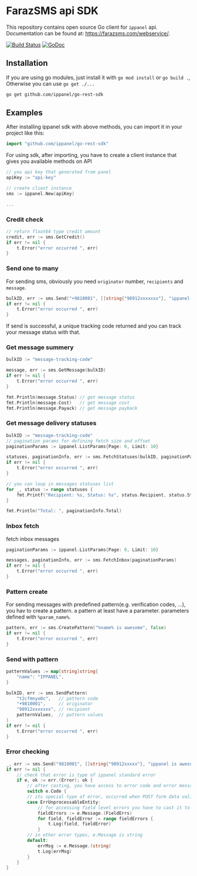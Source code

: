 # FarazSMS api SDK

This repository contains open source Go client for `ippanel` api. Documentation can be found at: <https://farazsms.com/webservice/>.

[![Build Status](https://travis-ci.org/ippanel/go-rest-sdk.svg?branch=master)](https://travis-ci.org/ippanel/go-rest-sdk) [![GoDoc](https://godoc.org/github.com/ippanel/go-rest-sdk?status.svg)](https://godoc.org/github.com/ippanel/go-rest-sdk)

## Installation

If you are using go modules, just install it with `go mod install` or `go build .`, Otherwise you can use `go get ./...`

```bash
go get github.com/ippanel/go-rest-sdk
```

## Examples

After installing ippanel sdk with above methods, you can import it in your project like this:

```go
import "github.com/ippanel/go-rest-sdk"
```

For using sdk, after importing, you have to create a client instance that gives you available methods on API

```go
// you api key that generated from panel
apiKey := "api-key"

// create client instance
sms := ippanel.New(apiKey)

...
```

### Credit check

```go
// return float64 type credit amount
credit, err := sms.GetCredit()
if err != nil {
    t.Error("error occurred ", err)
}
```

### Send one to many

For sending sms, obviously you need `originator` number, `recipients` and `message`.

```go
bulkID, err := sms.Send("+9810001", []string{"98912xxxxxxx"}, "ippanel is awesome")
if err != nil {
    t.Error("error occurred ", err)
}
```

If send is successful, a unique tracking code returned and you can track your message status with that.

### Get message summery

```go
bulkID := "message-tracking-code"

message, err := sms.GetMessage(bulkID)
if err != nil {
    t.Error("error occurred ", err)
}

fmt.Println(message.Status) // get message status
fmt.Println(message.Cost)   // get message cost
fmt.Println(message.Payack) // get message payback
```

### Get message delivery statuses

```go
bulkID := "message-tracking-code"
// pagination params for defining fetch size and offset
paginationParams := ippanel.ListParams{Page: 0, Limit: 10}

statuses, paginationInfo, err := sms.FetchStatuses(bulkID, paginationParams)
if err != nil {
    t.Error("error occurred ", err)
}

// you can loop in messages statuses list
for _, status := range statuses {
    fmt.Printf("Recipient: %s, Status: %s", status.Recipient, status.Status)
}

fmt.Println("Total: ", paginationInfo.Total)
```

### Inbox fetch

fetch inbox messages

```go
paginationParams := ippanel.ListParams{Page: 0, Limit: 10}

messages, paginationInfo, err := sms.FetchInbox(paginationParams)
if err != nil {
    t.Error("error occurred ", err)
}
```

### Pattern create

For sending messages with predefined pattern(e.g. verification codes, ...), you hav to create a pattern. a pattern at least have a parameter. parameters defined with `%param_name%`.

```go
pattern, err := sms.CreatePattern("%name% is awesome", false)
if err != nil {
    t.Error("error occurred ", err)
}
```

### Send with pattern

```go
patternValues := map[string]string{
    "name": "IPPANEL",
}

bulkID, err := sms.SendPattern(
    "t2cfmnyo0c",   // pattern code
    "+9810001",     // originator
    "98912xxxxxxx", // recipient
    patternValues,  // pattern values
)
if err != nil {
    t.Error("error occurred ", err)
}
```

### Error checking

```go
_, err := sms.Send("9810001", []string{"98912xxxxx"}, "ippanel is awesome")
if err != nil {
    // check that error is type of ippanel standard error
    if e, ok := err.(Error); ok {
        // after casting, you have access to error code and error message
        switch e.Code {
        // its special type of error, occurred when POST form data validation failed
        case ErrUnprocessableEntity:
            // for accessing field level errors you have to cast it to FieldErrors type
            fieldErrors := e.Message.(FieldErrs)
            for field, fieldError := range fieldErrors {
                t.Log(field, fieldError)
            }
        // in other error types, e.Message is string
        default:
            errMsg := e.Message.(string)
            t.Log(errMsg)
        }
    }
}
```
